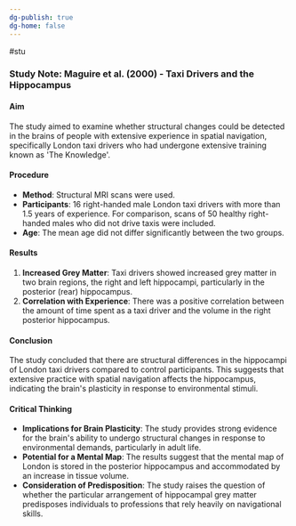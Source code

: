 ```yaml
---
dg-publish: true
dg-home: false
---
```

#stu 
### Study Note: Maguire et al. (2000) - Taxi Drivers and the Hippocampus

#### Aim

The study aimed to examine whether structural changes could be detected in the brains of people with extensive experience in spatial navigation, specifically London taxi drivers who had undergone extensive training known as 'The Knowledge'.

#### Procedure

- **Method**: Structural MRI scans were used.
- **Participants**: 16 right-handed male London taxi drivers with more than 1.5 years of experience. For comparison, scans of 50 healthy right-handed males who did not drive taxis were included.
- **Age**: The mean age did not differ significantly between the two groups.

#### Results

1. **Increased Grey Matter**: Taxi drivers showed increased grey matter in two brain regions, the right and left hippocampi, particularly in the posterior (rear) hippocampus.
2. **Correlation with Experience**: There was a positive correlation between the amount of time spent as a taxi driver and the volume in the right posterior hippocampus.

#### Conclusion

The study concluded that there are structural differences in the hippocampi of London taxi drivers compared to control participants. This suggests that extensive practice with spatial navigation affects the hippocampus, indicating the brain's plasticity in response to environmental stimuli.

#### Critical Thinking

- **Implications for Brain Plasticity**: The study provides strong evidence for the brain's ability to undergo structural changes in response to environmental demands, particularly in adult life.
- **Potential for a Mental Map**: The results suggest that the mental map of London is stored in the posterior hippocampus and accommodated by an increase in tissue volume.
- **Consideration of Predisposition**: The study raises the question of whether the particular arrangement of hippocampal grey matter predisposes individuals to professions that rely heavily on navigational skills.